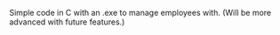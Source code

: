Simple code in C with an .exe to manage employees with.
(Will be more advanced with future features.)
